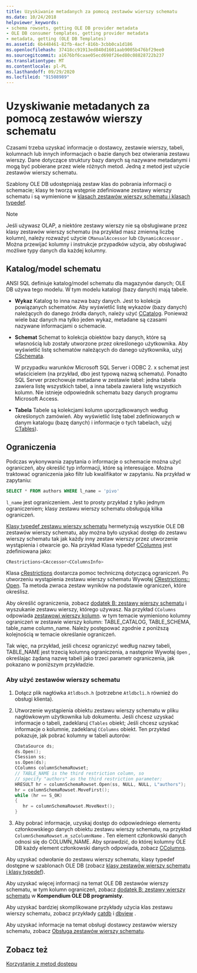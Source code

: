 ```yaml
---
title: Uzyskiwanie metadanych za pomocą zestawów wierszy schematu
ms.date: 10/24/2018
helpviewer_keywords:
- schema rowsets, getting OLE DB provider metadata
- OLE DB consumer templates, getting provider metadata
- metadata, getting (OLE DB Templates)
ms.assetid: 6b448461-82fb-4acf-816b-3cbb0ca1d186
ms.openlocfilehash: 37418cc91913ed840d1601aab9005b476bf29ee0
ms.sourcegitcommit: a1676bf6caae05ecd698f26ed80c08828722b237
ms.translationtype: MT
ms.contentlocale: pl-PL
ms.lasthandoff: 09/29/2020
ms.locfileid: "91508989"
---
```

# <a name="obtaining-metadata-with-schema-rowsets"></a>Uzyskiwanie metadanych za pomocą zestawów wierszy schematu

Czasami trzeba uzyskać informacje o dostawcy, zestawie wierszy, tabeli, kolumnach lub innych informacjach o bazie danych bez otwierania zestawu wierszy. Dane dotyczące struktury bazy danych są nazywane metadanymi i mogą być pobierane przez wiele różnych metod. Jedną z metod jest użycie zestawów wierszy schematu.

Szablony OLE DB udostępniają zestaw klas do pobrania informacji o schemacie; klasy te tworzą wstępnie zdefiniowane zestawy wierszy schematu i są wymienione w [klasach zestawów wierszy schematu i klasach typedef](../../data/oledb/schema-rowset-classes-and-typedef-classes.md).

> [!NOTE]
> Jeśli używasz OLAP, a niektóre zestawy wierszy nie są obsługiwane przez klasy zestawów wierszy schematu (na przykład masz zmienną liczbę kolumn), należy rozważyć użycie `CManualAccessor` lub `CDynamicAccessor` . Można przewijać kolumny i instrukcje przypadków użycia, aby obsługiwać możliwe typy danych dla każdej kolumny.

## <a name="catalogschema-model"></a>Katalog/model schematu

ANSI SQL definiuje katalog/model schematu dla magazynów danych; OLE DB używa tego modelu. W tym modelu katalogi (bazy danych) mają tabele.

- **Wykaz** Katalog to inna nazwa bazy danych. Jest to kolekcja powiązanych schematów. Aby wyświetlić listę wykazów (bazy danych) należących do danego źródła danych, należy użyć [CCatalog](./schema-rowset-classes-and-typedef-classes.md#catalog). Ponieważ wiele baz danych ma tylko jeden wykaz, metadane są czasami nazywane informacjami o schemacie.

- **Schemat** Schemat to kolekcja obiektów bazy danych, które są własnością lub zostały utworzone przez określonego użytkownika. Aby wyświetlić listę schematów należących do danego użytkownika, użyj [CSchemata](./schema-rowset-classes-and-typedef-classes.md#schemata).

   W przypadku warunków Microsoft SQL Server i ODBC 2. x schemat jest właścicielem (na przykład, dbo jest typową nazwą schematu). Ponadto SQL Server przechowuje metadane w zestawie tabel: jedna tabela zawiera listę wszystkich tabel, a inna tabela zawiera listę wszystkich kolumn. Nie istnieje odpowiednik schematu bazy danych programu Microsoft Access.

- **Tabela** Tabele są kolekcjami kolumn uporządkowanych według określonych zamówień. Aby wyświetlić listę tabel zdefiniowanych w danym katalogu (bazę danych) i informacje o tych tabelach, użyj [CTables](./schema-rowset-classes-and-typedef-classes.md#table)).

## <a name="restrictions"></a>Ograniczenia

Podczas wykonywania zapytania o informacje o schemacie można użyć ograniczeń, aby określić typ informacji, które są interesujące. Można traktować ograniczenia jako filtr lub kwalifikator w zapytaniu. Na przykład w zapytaniu:

```sql
SELECT * FROM authors WHERE l_name = 'pivo'
```

`l_name` jest ograniczeniem. Jest to prosty przykład z tylko jednym ograniczeniem; klasy zestawu wierszy schematu obsługują kilka ograniczeń.

[Klasy typedef zestawu wierszy schematu](../../data/oledb/schema-rowset-classes-and-typedef-classes.md) hermetyzują wszystkie OLE DB zestawów wierszy schematu, aby można było uzyskać dostęp do zestawu wierszy schematu tak jak każdy inny zestaw wierszy przez utworzenie wystąpienia i otwarcie go. Na przykład Klasa typedef [CColumns](./schema-rowset-classes-and-typedef-classes.md#columns) jest zdefiniowana jako:

```cpp
CRestrictions<CAccessor<CColumnsInfo>
```

Klasa [cRestrictions](../../data/oledb/crestrictions-class.md) dostarcza pomoc techniczną dotyczącą ograniczeń. Po utworzeniu wystąpienia zestawu wierszy schematu Wywołaj [CRestrictions:: Open](./crestrictions-class.md#open). Ta metoda zwraca zestaw wyników na podstawie ograniczeń, które określisz.

Aby określić ograniczenia, zobacz [dodatek B: zestawy wierszy schematu](/previous-versions/windows/desktop/ms712921(v=vs.85)) i wyszukanie zestawu wierszy, którego używasz. Na przykład `CColumns` odpowiada [zestawowi wierszy kolumn](/previous-versions/windows/desktop/ms723052(v=vs.85)). w tym temacie wymieniono kolumny ograniczeń w zestawie wierszy kolumn: TABLE_CATALOG, TABLE_SCHEMA, table_name column_name. Należy postępować zgodnie z poniższą kolejnością w temacie określanie ograniczeń.

Tak więc, na przykład, jeśli chcesz ograniczyć według nazwy tabeli, TABLE_NAME jest trzecią kolumną ograniczenia, a następnie Wywołaj `Open` , określając żądaną nazwę tabeli jako trzeci parametr ograniczenia, jak pokazano w poniższym przykładzie.

### <a name="to-use-schema-rowsets"></a>Aby użyć zestawów wierszy schematu

1. Dołącz plik nagłówka `Atldbsch.h` (potrzebne `Atldbcli.h` również do obsługi klienta).

1. Utworzenie wystąpienia obiektu zestawu wierszy schematu w pliku nagłówkowym użytkownika lub dokumentu. Jeśli chcesz uzyskać informacje o tabeli, zadeklaruj `CTables` obiekt; Jeśli chcesz uzyskać informacje o kolumnie, zadeklaruj `CColumns` obiekt. Ten przykład pokazuje, jak pobrać kolumny w tabeli autorów:

    ```cpp
    CDataSource ds;
    ds.Open();
    CSession ss;
    ss.Open(ds);
    CColumns columnSchemaRowset;
    // TABLE_NAME is the third restriction column, so
    // specify "authors" as the third restriction parameter:
    HRESULT hr = columnSchemaRowset.Open(ss, NULL, NULL, L"authors");
    hr = columnSchemaRowset.MoveFirst();
    while (hr == S_OK)
    {
       hr = columnSchemaRowset.MoveNext();
    }
    ```

1. Aby pobrać informacje, uzyskaj dostęp do odpowiedniego elementu członkowskiego danych obiektu zestawu wierszy schematu, na przykład `ColumnSchemaRowset.m_szColumnName` . Ten element członkowski danych odnosi się do COLUMN_NAME. Aby sprawdzić, do której kolumny OLE DB każdy element członkowski danych odpowiada, zobacz [CColumns](./schema-rowset-classes-and-typedef-classes.md#columns).

Aby uzyskać odwołanie do zestawu wierszy schematu, klasy typedef dostępne w szablonach OLE DB (zobacz [klasy zestawów wierszy schematu i klasy typedef](../../data/oledb/schema-rowset-classes-and-typedef-classes.md)).

Aby uzyskać więcej informacji na temat OLE DB zestawów wierszy schematu, w tym kolumn ograniczeń, zobacz [dodatek B: zestawy wierszy schematu](/previous-versions/windows/desktop/ms712921(v=vs.85)) w **Kompendium OLE DB programisty**.

Aby uzyskać bardziej skomplikowane przykłady użycia klas zestawu wierszy schematu, zobacz przykłady [catdb](https://github.com/Microsoft/VCSamples/tree/master/VC2010Samples/ATL/OLEDB/Consumer) i [dbview](https://github.com/Microsoft/VCSamples/tree/master/VC2010Samples/ATL/OLEDB/Consumer) .

Aby uzyskać informacje na temat obsługi dostawcy zestawów wierszy schematu, zobacz [Obsługa zestawów wierszy schematu](../../data/oledb/supporting-schema-rowsets.md).

## <a name="see-also"></a>Zobacz też

[Korzystanie z metod dostępu](../../data/oledb/using-accessors.md)
